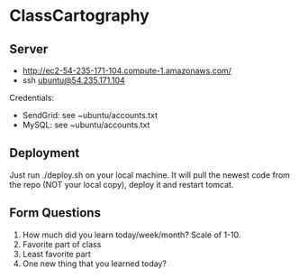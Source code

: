 ClassCartography
================


Server
------

 * http://ec2-54-235-171-104.compute-1.amazonaws.com/
 * ssh ubuntu@54.235.171.104

Credentials: 

 * SendGrid: see ~ubuntu/accounts.txt
 * MySQL: see ~ubuntu/accounts.txt


Deployment
----------

Just run ./deploy.sh on your local machine.  It will pull the newest
code from the repo (NOT your local copy), deploy it and restart
tomcat.


Form Questions
--------------
1. How much did you learn today/week/month? Scale of 1-10.
2. Favorite part of class
3. Least favorite part
4. One new thing that you learned today?


